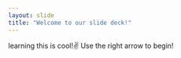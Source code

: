 ```yaml
---
layout: slide
title: "Welcome to our slide deck!"
---
```

learning this is cool!✌
Use the right arrow to begin!
